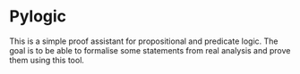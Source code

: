 # Pylogic

This is a simple proof assistant for propositional and predicate logic. The goal is to be able to formalise some statements from real analysis and prove them using this tool.
